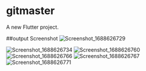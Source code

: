 # gitmaster

A new Flutter project.

##output Screenshot
![Screenshot_1688626729](https://github.com/Sanket6652/gitmaster/assets/119039046/d05db6c2-e103-4b15-aa07-d3f013f2d2d5)

![Screenshot_1688626734](https://github.com/Sanket6652/gitmaster/assets/119039046/f1a60497-e37b-4401-b911-08d107ac724c)
![Screenshot_1688626760](https://github.com/Sanket6652/gitmaster/assets/119039046/e7a65c45-790e-4a60-8a49-6b0f9bd6480d)
![Screenshot_1688626766](https://github.com/Sanket6652/gitmaster/assets/119039046/cf808183-afc3-49f6-a68d-cfc52e2f7e43)
![Screenshot_1688626767](https://github.com/Sanket6652/gitmaster/assets/119039046/7294dd9b-d03d-4cb8-b696-e5db8babdeb7)
![Screenshot_1688626771](https://github.com/Sanket6652/gitmaster/assets/119039046/7b62dbd5-f68c-49e6-92fa-febf192f0ec4)

